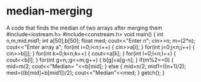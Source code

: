 # median-merging
A code that finds the median of two arrays after merging them
#include<iostream.h>
#include<constream.h>
void main()
{
int n,m,mid,mid1;
int a[50],b[50];
float med;
cout<<"Enter n";
cin>>n;
m=(2*n);
cout<<"Enter array a";
for(int i=0;i<n;i++)
{
cin>>a[i];
}
for(int j=0;j<n;j++)
{
cin>>b[j];
}
for(int k=0;k<n;k++)
{
cout<<a[k];
}
for(int l=0;l<n;l++)
{
cout<<b[l];
}
for(int g=n;;g<=m;g++)
{
b[g]=a[g-n];
}
if(m%2==0)
{
mid=m/2;
cout<<"Median= "<<b[mid];
}
else
{
mid=n/2;
mid1=((n+1)/2);
med=((b[mid]+b[mid1])/2);
cout<<"Median"<<med;
}
getch();
}

